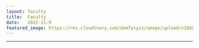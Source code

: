 ```yaml
---
layout: faculty
title:  Faculty
date:   2022-11-9
featured_image: https://res.cloudinary.com/dxm7ycyxz/image/upload/v1668016836/2022/02/School-Photo-WorcesterTech-300x86_ouijbo.jpg
---
```


---
